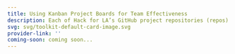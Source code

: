 ```yaml
---
title: Using Kanban Project Boards for Team Effectiveness
description: Each of Hack for LA’s GitHub project repositories (repos) use issues to track and organize ideas, enhancements, and tasks. All team members will use GitHub issues to communicate in our multifunctional teams.
svg: svg/toolkit-default-card-image.svg
provider-link: ''
coming-soon: coming soon...
---
```

